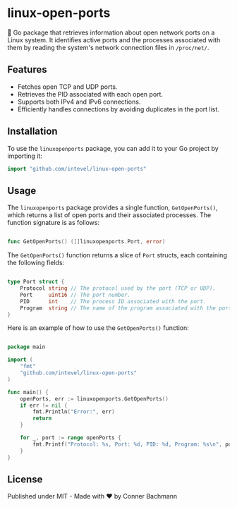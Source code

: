 # linux-open-ports

📡 Go package that retrieves information about open network ports on a Linux system. It identifies active ports and the processes associated with them by reading the system's network connection files in `/proc/net/`.

## Features

- Fetches open TCP and UDP ports.
- Retrieves the PID associated with each open port.
- Supports both IPv4 and IPv6 connections.
- Efficiently handles connections by avoiding duplicates in the port list.

## Installation

To use the `linuxopenports` package, you can add it to your Go project by importing it:

```go
import "github.com/intevel/linux-open-ports"

```

## Usage

The `linuxopenports` package provides a single function, `GetOpenPorts()`, which returns a list of open ports and their associated processes. The function signature is as follows:

```go

func GetOpenPorts() ([]linuxopenports.Port, error)

```

The `GetOpenPorts()` function returns a slice of `Port` structs, each containing the following fields:

```go

type Port struct {
    Protocol string // The protocol used by the port (TCP or UDP).
    Port     uint16 // The port number.
    PID      int    // The process ID associated with the port.
    Program  string // The name of the program associated with the port.
}

```

Here is an example of how to use the `GetOpenPorts()` function:

```go

package main

import (
    "fmt"
    "github.com/intevel/linux-open-ports"
)

func main() {
    openPorts, err := linuxopenports.GetOpenPorts()
    if err != nil {
        fmt.Println("Error:", err)
        return
    }

    for _, port := range openPorts {
        fmt.Printf("Protocol: %s, Port: %d, PID: %d, Program: %s\n", port.Protocol, port.Port, port.PID, port.Program)
    }
}

```

## License

Published under MIT - Made with ❤️ by Conner Bachmann